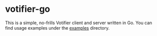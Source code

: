 # votifier-go

This is a simple, no-frills Votifier client and server written in Go.
You can find usage examples under the [examples](./examples) directory.
